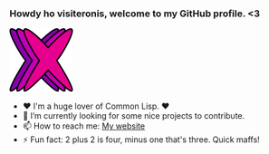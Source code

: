 ### Howdy ho visiteronis, welcome to my GitHub profile. <3

![Logo](Logo112.png  "Logo")

- ❤️ I'm a huge lover of Common Lisp. ❤️
- 🌱 I’m currently looking for some nice projects to contribute.
- 📫 How to reach me: [My website](https://exodiquas.eu)
- ⚡ Fun fact: 2 plus 2 is four, minus one that's three. Quick maffs!
